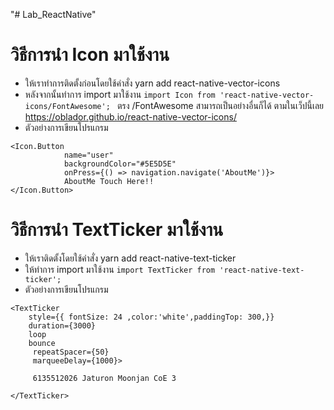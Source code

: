 "# Lab_ReactNative" 
# วิธีการนำ Icon มาใช้งาน
- ให้เราทำการติดตั้งก่อนโดยใช้คำสั่ง yarn add react-native-vector-icons
- หลังจากนั้นทำการ import มาใช้งาน 
``` import Icon from 'react-native-vector-icons/FontAwesome';  ```
ตรง /FontAwesome สามารถเป็นอย่างอื่นก็ได้ ตามในเว็ปนี้เลย https://oblador.github.io/react-native-vector-icons/
- ตัวอย่างการเขียนโปรแกรม
``` 
<Icon.Button 
            name="user"
            backgroundColor="#5E5D5E"
            onPress={() => navigation.navigate('AboutMe')}>
            AboutMe Touch Here!!
</Icon.Button> 
```

# วิธีการนำ TextTicker มาใช้งาน
- ให้เราติดตั้งโดยใช้คำสั่ง yarn add react-native-text-ticker
- ให้ทำการ import มาใช้งาน 
``` import TextTicker from 'react-native-text-ticker'; ```
- ตัวอย่างการเขียนโปรแกรม
``` 
<TextTicker
    style={{ fontSize: 24 ,color:'white',paddingTop: 300,}}
    duration={3000}
    loop
    bounce
     repeatSpacer={50}
     marqueeDelay={1000}>

     6135512026 Jaturon Moonjan CoE 3
      
</TextTicker>
``` 
